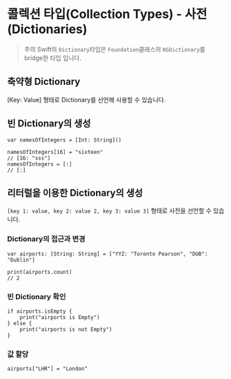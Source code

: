 # 콜렉션 타입(Collection Types) - 사전(Dictionaries)

> 주의
> Swift의 `Dictionary`타입은 `Foundation`클래스의 `NSDictionary`를 bridge한 타입 입니다.

## 축약형 Dictionary

[Key: Value] 형태로 Dictionary를 선언해 사용할 수 있습니다.

## 빈 Dictionary의 생성

```swift!
var namesOfIntegers = [Int: String]()

namesOfIntegers[16] = "sixteen"
// [16: "sss"]
namesOfIntegers = [:]
// [:]
```

## 리터럴을 이용한 Dictionary의 생성

`[key 1: value, key 2: value 2, key 3: value 3]` 형태로 사전을 선언할 수 있습니다.

### Dictionary의 접근과 변경

```swift!
var airports: [String: String] = ["YYZ: "Toronto Pearson", "DUB": "Dublin"]
                                   
print(airports.count)
// 2
```

### 빈 Dictionary 확인

```swift!
if airports.isEmpty {
    print("airports is Empty")
} else {
    print("airports is not Empty")
}
```

### 값 할당

```swift!
airports["LHR"] = "London"
```